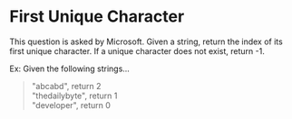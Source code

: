 # First Unique Character

This question is asked by Microsoft. Given a string, return the index of its first unique character. If a unique character does not exist, return -1.


Ex: Given the following strings...

> "abcabd", return 2<br>
> "thedailybyte", return 1<br>
> "developer", return 0
